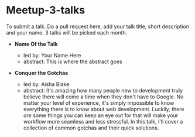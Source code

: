 # Meetup-3-talks

To submit a talk. Do a pull request here, add your talk title, short description and your name. 3 talks will be picked each month.

- __Name Of the Talk__
  - led by: Your Name Here
  - abstract: This is where the abstract goes

- __Conquer the Gotchas__
  - led by: Aisha Blake
  - abstract: It's amazing how many people new to development truly believe there will come a time when they don't have to Google. No matter your level of experience, it's simply impossible to know everything there is to know about web development. Luckily, there _are_ some things you can keep an eye out for that will make your workflow more seamless and less stressful. In this talk, I'll cover a collection of common gotchas and their quick solutions.
